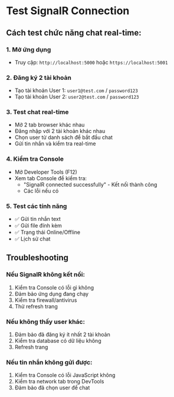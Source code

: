 # Test SignalR Connection

## Cách test chức năng chat real-time:

### 1. Mở ứng dụng
- Truy cập: `http://localhost:5000` hoặc `https://localhost:5001`

### 2. Đăng ký 2 tài khoản
- Tạo tài khoản User 1: `user1@test.com` / `password123`
- Tạo tài khoản User 2: `user2@test.com` / `password123`

### 3. Test chat real-time
- Mở 2 tab browser khác nhau
- Đăng nhập với 2 tài khoản khác nhau
- Chọn user từ danh sách để bắt đầu chat
- Gửi tin nhắn và kiểm tra real-time

### 4. Kiểm tra Console
- Mở Developer Tools (F12)
- Xem tab Console để kiểm tra:
  - "SignalR connected successfully" - Kết nối thành công
  - Các lỗi nếu có

### 5. Test các tính năng
- ✅ Gửi tin nhắn text
- ✅ Gửi file đính kèm
- ✅ Trạng thái Online/Offline
- ✅ Lịch sử chat

## Troubleshooting

### Nếu SignalR không kết nối:
1. Kiểm tra Console có lỗi gì không
2. Đảm bảo ứng dụng đang chạy
3. Kiểm tra firewall/antivirus
4. Thử refresh trang

### Nếu không thấy user khác:
1. Đảm bảo đã đăng ký ít nhất 2 tài khoản
2. Kiểm tra database có dữ liệu không
3. Refresh trang

### Nếu tin nhắn không gửi được:
1. Kiểm tra Console có lỗi JavaScript không
2. Kiểm tra network tab trong DevTools
3. Đảm bảo đã chọn user để chat
